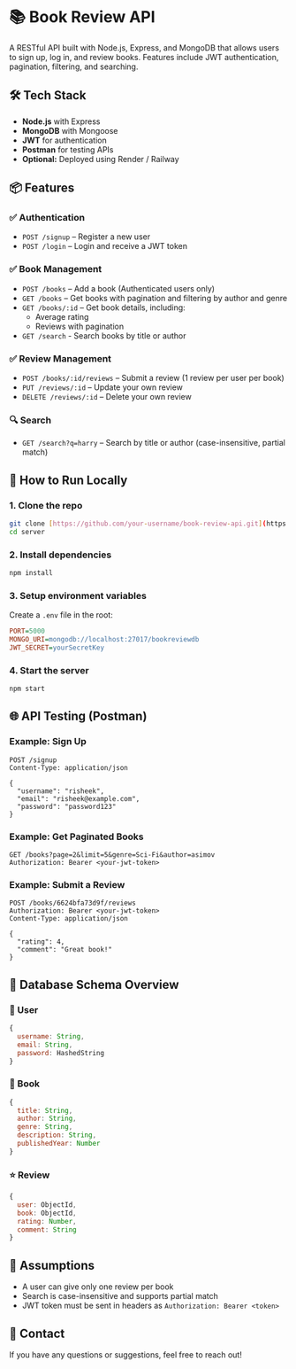 # 📚 Book Review API

A RESTful API built with Node.js, Express, and MongoDB that allows users to sign up, log in, and review books. Features include JWT authentication, pagination, filtering, and searching.

## 🛠️ Tech Stack

- **Node.js** with Express
- **MongoDB** with Mongoose
- **JWT** for authentication
- **Postman** for testing APIs
- **Optional:** Deployed using Render / Railway

## 📦 Features

### ✅ Authentication
- `POST /signup` – Register a new user
- `POST /login` – Login and receive a JWT token

### ✅ Book Management
- `POST /books` – Add a book (Authenticated users only)
- `GET /books` – Get books with pagination and filtering by author and genre
- `GET /books/:id` – Get book details, including:
  - Average rating
  - Reviews with pagination
- `GET /search`  - Search books by title or author

### ✅ Review Management
- `POST /books/:id/reviews` – Submit a review (1 review per user per book)
- `PUT /reviews/:id` – Update your own review
- `DELETE /reviews/:id` – Delete your own review

### 🔍 Search
- `GET /search?q=harry` – Search by title or author (case-insensitive, partial match)

## 🧪 How to Run Locally

### 1. Clone the repo
```bash
git clone [https://github.com/your-username/book-review-api.git](https://github.com/Risheek2627/Book_Review_Api.git)
cd server
```

### 2. Install dependencies
```bash
npm install
```

### 3. Setup environment variables
Create a `.env` file in the root:
```ini
PORT=5000
MONGO_URI=mongodb://localhost:27017/bookreviewdb
JWT_SECRET=yourSecretKey
```

### 4. Start the server
```bash
npm start
```

## 🌐 API Testing (Postman)

### Example: Sign Up
```http
POST /signup
Content-Type: application/json

{
  "username": "risheek",
  "email": "risheek@example.com",
  "password": "password123"
}
```

### Example: Get Paginated Books
```http
GET /books?page=2&limit=5&genre=Sci-Fi&author=asimov
Authorization: Bearer <your-jwt-token>
```

### Example: Submit a Review
```http
POST /books/6624bfa73d9f/reviews
Authorization: Bearer <your-jwt-token>
Content-Type: application/json

{
  "rating": 4,
  "comment": "Great book!"
}
```

## 🧱 Database Schema Overview

### 🧍 User
```javascript
{
  username: String,
  email: String,
  password: HashedString
}
```

### 📘 Book
```javascript
{
  title: String,
  author: String,
  genre: String,
  description: String,
  publishedYear: Number
}
```

### ⭐ Review
```javascript
{
  user: ObjectId,
  book: ObjectId,
  rating: Number,
  comment: String
}
```

## 📌 Assumptions

- A user can give only one review per book
- Search is case-insensitive and supports partial match
- JWT token must be sent in headers as `Authorization: Bearer <token>`




## 📧 Contact

If you have any questions or suggestions, feel free to reach out!

